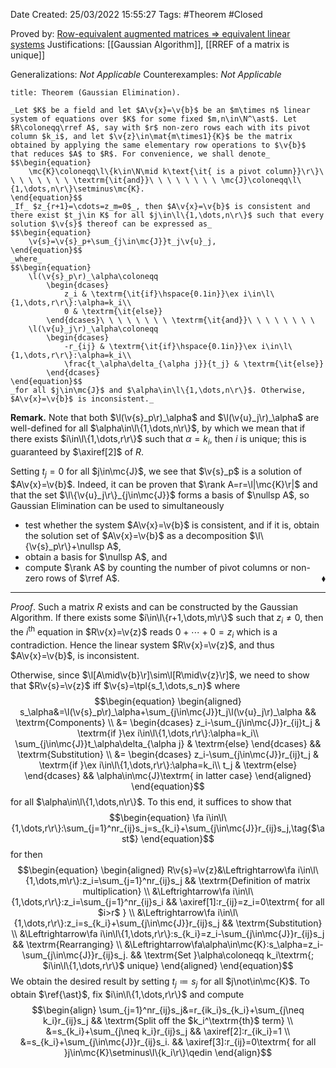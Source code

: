 <div class="topSpace"></div>

Date Created: 25/03/2022 15:55:27
Tags: #Theorem #Closed

Proved by: [Row-equivalent augmented matrices $\Rightarrow$ equivalent linear systems](Row-equivalent%20augmented%20matrices%20implies%20equivalent%20linear%20systems.md)
Justifications: [[Gaussian Algorithm]], [[RREF of a matrix is unique]]

Generalizations: _Not Applicable_
Counterexamples: _Not Applicable_

``` ad-Theorem
title: Theorem (Gaussian Elimination).

_Let $K$ be a field and let $A\v{x}=\v{b}$ be an $m\times n$ linear system of equations over $K$ for some fixed $m,n\in\N^\ast$. Let $R\coloneqq\rref A$, say with $r$ non-zero rows each with its pivot column $k_i$, and let $\v{z}\in\mat{m\times1}{K}$ be the matrix obtained by applying the same elementary row operations to $\v{b}$ that reduces $A$ to $R$. For convenience, we shall denote_
$$\begin{equation}
    \mc{K}\coloneqq\l\{k\in\N\mid k\text{\it{ is a pivot column}}\r\}\ \ \ \ \ \ \ \ \textrm{\it{and}}\ \ \ \ \ \ \ \ \mc{J}\coloneqq\l\{1,\dots,n\r\}\setminus\mc{K}.
\end{equation}$$
_If_ $z_{r+1}=\cdots=z_m=0$_, then $A\v{x}=\v{b}$ is consistent and there exist $t_j\in K$ for all $j\in\l\{1,\dots,n\r\}$ such that every solution $\v{s}$ thereof can be expressed as_
$$\begin{equation}
    \v{s}=\v{s}_p+\sum_{j\in\mc{J}}t_j\v{u}_j,
\end{equation}$$
_where_
$$\begin{equation}
    \l(\v{s}_p\r)_\alpha\coloneqq
        \begin{dcases}
            z_i & \textrm{\it{if}\hspace{0.1in}}\ex i\in\l\{1,\dots,r\r\}:\alpha=k_i\\
            0 & \textrm{\it{else}}
        \end{dcases}\ \ \ \ \ \ \ \ \textrm{\it{and}}\ \ \ \ \ \ \ \ 
    \l(\v{u}_j\r)_\alpha\coloneqq
        \begin{dcases}
            -r_{ij} & \textrm{\it{if}\hspace{0.1in}}\ex i\in\l\{1,\dots,r\r\}:\alpha=k_i\\
            \frac{t_\alpha\delta_{\alpha j}}{t_j} & \textrm{\it{else}}
        \end{dcases}
\end{equation}$$
_for all $j\in\mc{J}$ and $\alpha\in\l\{1,\dots,n\r\}$. Otherwise, $A\v{x}=\v{b}$ is inconsistent._

```

**Remark.** Note that both $\l(\v{s}_p\r)_\alpha$ and $\l(\v{u}_j\r)_\alpha$ are well-defined for all $\alpha\in\l\{1,\dots,n\r\}$, by which we mean that if there exists $i\in\l\{1,\dots,r\r\}$ such that $\alpha=k_i$, then $i$ is unique; this is guaranteed by $\axiref[2]$ of $R$.

Setting $t_j=0$ for all $j\in\mc{J}$, we see that $\v{s}_p$ is a solution of $A\v{x}=\v{b}$. Indeed, it can be proven that $\rank A=r=\l|\mc{K}\r|$ and that the set $\l\{\v{u}_j\r\}_{j\in\mc{J}}$ forms a basis of $\nullsp A$, so Gaussian Elimination can be used to simultaneously
* test whether the system $A\v{x}=\v{b}$ is consistent, and if it is, obtain the solution set of $A\v{x}=\v{b}$ as a decomposition $\l\{\v{s}_p\r\}+\nullsp A$,
* obtain a basis for $\nullsp A$, and
* compute $\rank A$ by counting the number of pivot columns or non-zero rows of $\rref A$.<span style="float:right;">$\blacklozenge$</span>

---

_Proof_. Such a matrix $R$ exists and can be constructed by the Gaussian Algorithm. If there exists some $i\in\l\{r+1,\dots,m\r\}$ such that $z_i\neq0$, then the $i^\textrm{th}$ equation in $R\v{x}=\v{z}$ reads $0+\cdots+0=z_i$ which is a contradiction. Hence the linear system $R\v{x}=\v{z}$, and thus $A\v{x}=\v{b}$, is inconsistent.

Otherwise, since $\l[A\mid\v{b}\r]\sim\l[R\mid\v{z}\r]$, we need to show that $R\v{s}=\v{z}$ iff $\v{s}=\tpl{s_1,\dots,s_n}$ where
$$\begin{equation}
    \begin{aligned}
        s_\alpha&=\l(\v{s}_p\r)_\alpha+\sum_{j\in\mc{J}}t_j\l(\v{u}_j\r)_\alpha && \textrm{Components} \\
        &=
            \begin{dcases}
                z_i-\sum_{j\in\mc{J}}r_{ij}t_j & \textrm{if }\ex i\in\l\{1,\dots,r\r\}:\alpha=k_i\\
                \sum_{j\in\mc{J}}t_\alpha\delta_{\alpha j} & \textrm{else}
            \end{dcases} && \textrm{Substitution} \\
        &=
            \begin{dcases}
                z_i-\sum_{j\in\mc{J}}r_{ij}t_j & \textrm{if }\ex i\in\l\{1,\dots,r\r\}:\alpha=k_i\\
                t_j & \textrm{else}
            \end{dcases} && \alpha\in\mc{J}\textrm{ in latter case}
    \end{aligned}
\end{equation}$$
for all $\alpha\in\l\{1,\dots,n\r\}$. To this end, it suffices to show that
$$\begin{equation}
    \fa i\in\l\{1,\dots,r\r\}:\sum_{j=1}^nr_{ij}s_j=s_{k_i}+\sum_{j\in\mc{J}}r_{ij}s_j,\tag{$\ast$}
\end{equation}$$
for then
$$\begin{equation}
    \begin{aligned}
        R\v{s}=\v{z}&\Leftrightarrow\fa i\in\l\{1,\dots,m\r\}:z_i=\sum_{j=1}^nr_{ij}s_j && \textrm{Definition of matrix multiplication} \\
        &\Leftrightarrow\fa i\in\l\{1,\dots,r\r\}:z_i=\sum_{j=1}^nr_{ij}s_i && \axiref[1]:r_{ij}=z_i=0\textrm{ for all $i>r$ } \\
        &\Leftrightarrow\fa i\in\l\{1,\dots,r\r\}:z_i=s_{k_i}+\sum_{j\in\mc{J}}r_{ij}s_j && \textrm{Substitution} \\
        &\Leftrightarrow\fa i\in\l\{1,\dots,r\r\}:s_{k_i}=z_i-\sum_{j\in\mc{J}}r_{ij}s_j && \textrm{Rearranging} \\
        &\Leftrightarrow\fa\alpha\in\mc{K}:s_\alpha=z_i-\sum_{j\in\mc{J}}r_{ij}s_j. && \textrm{Set }\alpha\coloneqq k_i\textrm{; $i\in\l\{1,\dots,r\r\}$ unique}
    \end{aligned}
\end{equation}$$
We obtain the desired result by setting $t_j\coloneqq s_j$ for all $j\not\in\mc{K}$. To obtain $\ref{\ast}$, fix $i\in\l\{1,\dots,r\r\}$ and compute
$$\begin{align}
    \sum_{j=1}^nr_{ij}s_j&=r_{ik_i}s_{k_i}+\sum_{j\neq k_i}r_{ij}s_j && \textrm{Split off the $k_i^\textrm{th}$ term} \\
    &=s_{k_i}+\sum_{j\neq k_i}r_{ij}s_j && \axiref[2]:r_{ik_i}=1 \\
    &=s_{k_i}+\sum_{j\in\mc{J}}r_{ij}s_i. && \axiref[3]:r_{ij}=0\textrm{ for all }j\in\mc{K}\setminus\l\{k_i\r\}\qedin
\end{align}$$
